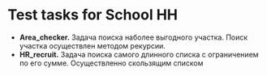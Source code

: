 # Test tasks for School HH

- **Area_checker.** Задача поиска наболее выгодного участка. Поиск участка осуществлен методом рекурсии.
- **HR_recruit.** Задача поиска самого длинного списка с ограничением по его сумме. Осуществленно скользящим списком